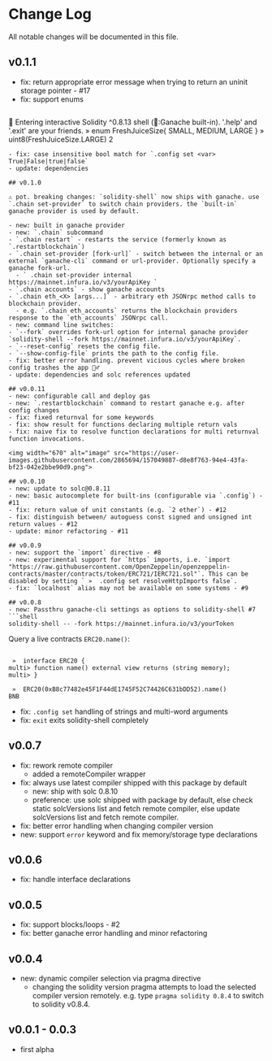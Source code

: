 # Change Log
All notable changes will be documented in this file.

## v0.1.1

- fix: return appropriate error message when trying to return an uninit storage pointer - #17
- fix: support enums
  ```
🚀 Entering interactive Solidity ^0.8.13 shell (🧁:Ganache built-in). '.help' and '.exit' are your friends.
 »  enum FreshJuiceSize{ SMALL, MEDIUM, LARGE }
 »  uint8(FreshJuiceSize.LARGE)
 2
  ```
- fix: case insensitive bool match for `.config set <var> True|False|true|false`
- update: dependencies

## v0.1.0

⚠️ pot. breaking changes: `solidity-shell` now ships with ganache. use `.chain set-provider` to switch chain providers. the `built-in` ganache provider is used by default.

- new: built in ganache provider
- new: `.chain` subcommand
  - `.chain restart` - restarts the service (formerly known as `.restartblockchain`)
  - `.chain set-provider [fork-url]` - switch between the internal or an external `ganache-cli` command or url-provider. Optionally specify a ganache fork-url.
    - ` .chain set-provider internal https://mainnet.infura.io/v3/yourApiKey `
  - `.chain accounts` - show ganache accounts
  - `.chain eth_<X> [args...]` - arbitrary eth JSONrpc method calls to blockchain provider.
    - e.g. `.chain eth_accounts` returns the blockchain providers response to the `eth_accounts` JSONrpc call.
- new: command line switches:
  - `--fork` overrides fork-url option for internal ganache provider `solidity-shell --fork https://mainnet.infura.io/v3/yourApiKey`.
  - `--reset-config` resets the config file.
  - `--show-config-file` prints the path to the config file.
- fix: better error handling. prevent vicious cycles where broken config trashes the app 🤦‍♂️
- update: dependencies and solc references updated

## v0.0.11
- new: configurable call and deploy gas
- new: `.restartblockchain` command to restart ganache e.g. after config changes
- fix: fixed returnval for some keywords
- fix: show result for functions declaring multiple return vals
- fix: naive fix to resolve function declarations for multi returnval function invocations.

<img width="670" alt="image" src="https://user-images.githubusercontent.com/2865694/157049887-d8e8f763-94e4-43fa-bf23-042e2bbe90d9.png">

## v0.0.10
- new: update to solc@0.8.11
- new: basic autocomplete for built-ins (configurable via `.config`) - #11
- fix: return value of unit constants (e.g. `2 ether`) - #12
- fix: distinguish between/ autoguess const signed and unsigned int return values - #12
- update: minor refactoring - #11

## v0.0.9
- new: support the `import` directive - #8
  - new: experimental support for `https` imports, i.e. `import "https://raw.githubusercontent.com/OpenZeppelin/openzeppelin-contracts/master/contracts/token/ERC721/IERC721.sol"`. This can be disabled by setting ` »  .config set resolveHttpImports false`.
- fix: `localhost` alias may not be available on some systems - #9

## v0.0.8
- new: Passthru ganache-cli settings as options to solidity-shell #7
```shell
solidity-shell -- -fork https://mainnet.infura.io/v3/yourToken
```

Query a live contracts `ERC20.name()`:
```solidity

 »  interface ERC20 {
multi> function name() external view returns (string memory);
multi> }
 
 »  ERC20(0xB8c77482e45F1F44dE1745F52C74426C631bDD52).name()
BNB

```
- fix: `.config set` handling of strings and multi-word arguments
- fix: `exit` exits solidity-shell completely

## v0.0.7
- fix: rework remote compiler
  - added a remoteCompiler wrapper
- fix: always use latest compiler shipped with this package by default
  - new: ship with solc 0.8.10
  - preference: use solc shipped with package by default, else check static solcVersions list and fetch remote compiler, else update solcVersions list and fetch remote compiler.
- fix: better error handling when changing compiler version
- new: support `error` keyword and fix memory/storage type declarations

## v0.0.6
- fix: handle interface declarations

## v0.0.5
- fix: support blocks/loops - #2
- fix: better ganache error handling and minor refactoring

## v0.0.4
- new: dynamic compiler selection via pragma directive
  - changing the solidity version pragma attempts to load the selected compiler version remotely. e.g. type `pragma solidity 0.8.4` to switch to solidity v0.8.4.

## v0.0.1 - 0.0.3

- first alpha
